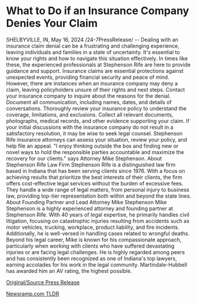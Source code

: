 # What to Do if an Insurance Company Denies Your Claim

SHELBYVILLE, IN, May 16, 2024 /24-7PressRelease/ -- Dealing with an insurance claim denial can be a frustrating and challenging experience, leaving individuals and families in a state of uncertainty. It's essential to know your rights and how to navigate this situation effectively. In times like these, the experienced professionals at Stephenson Rife are here to provide guidance and support.  Insurance claims are essential protections against unexpected events, providing financial security and peace of mind. However, there are instances when an insurance company may deny a claim, leaving policyholders unsure of their rights and next steps.  Contact your insurance company to inquire about the reasons for the denial. Document all communication, including names, dates, and details of conversations. Thoroughly review your insurance policy to understand the coverage, limitations, and exclusions. Collect all relevant documents, photographs, medical records, and other evidence supporting your claim.   If your initial discussions with the insurance company do not result in a satisfactory resolution, it may be wise to seek legal counsel. Stephenson Rife insurance attorneys can assess your situation, review your policy, and help file an appeal.  "I enjoy thinking outside the box and finding new or novel ways to hold the responsible parties accountable and maximize the recovery for our clients." says Attorney Mike Stephenson.  About Stephenson Rife Law Firm Stephenson Rife is a distinguished law firm based in Indiana that has been serving clients since 1976. With a focus on achieving results that prioritize the best interests of their clients, the firm offers cost-effective legal services without the burden of excessive fees. They handle a wide range of legal matters, from personal injury to business law, providing top-tier representation both within and beyond the state lines.   About Founding Partner and Lead Attorney Mike Stephenson Mike Stephenson is a highly experienced attorney and founding partner at Stephenson Rife. With 40 years of legal expertise, he primarily handles civil litigation, focusing on catastrophic injuries resulting from accidents such as motor vehicles, trucking, workplace, product liability, and fire incidents. Additionally, he is well-versed in handling cases related to wrongful deaths.  Beyond his legal career, Mike is known for his compassionate approach, particularly when working with clients who have suffered devastating injuries or are facing legal challenges. He is highly regarded among peers and has consistently been recognized as one of Indiana's top lawyers, earning accolades for his work in the legal community. Martindale-Hubbell has awarded him an AV rating, the highest possible. 

[Original/Source Press Release](https://www.24-7pressrelease.com/press-release/510552/what-to-do-if-an-insurance-company-denies-your-claim) 

[Newsramp.com TLDR](https://newsramp.com/None) 